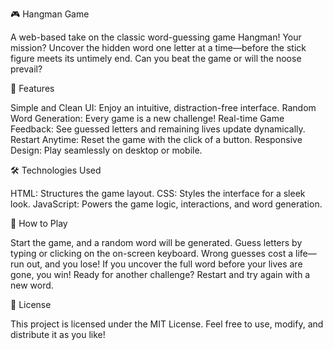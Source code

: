 🎮 Hangman Game

A web-based take on the classic word-guessing game Hangman! Your mission? Uncover the hidden word one letter at a time—before the stick figure meets its untimely end. Can you beat the game or will the noose prevail?

🚀 Features

Simple and Clean UI: Enjoy an intuitive, distraction-free interface.
Random Word Generation: Every game is a new challenge!
Real-time Game Feedback: See guessed letters and remaining lives update dynamically.
Restart Anytime: Reset the game with the click of a button.
Responsive Design: Play seamlessly on desktop or mobile.

🛠️ Technologies Used

HTML: Structures the game layout.
CSS: Styles the interface for a sleek look.
JavaScript: Powers the game logic, interactions, and word generation.

🎯 How to Play

Start the game, and a random word will be generated.
Guess letters by typing or clicking on the on-screen keyboard.
Wrong guesses cost a life—run out, and you lose!
If you uncover the full word before your lives are gone, you win!
Ready for another challenge? Restart and try again with a new word.

📜 License

This project is licensed under the MIT License. Feel free to use, modify, and distribute it as you like!


